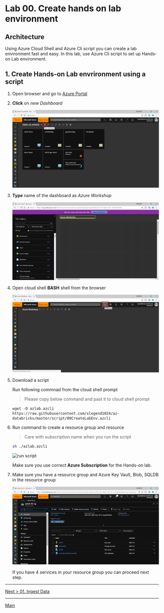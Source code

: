 # Lab 00. Create hands on lab environment

## Architecture

Using Azure Cloud Shell and Azure Cli script you can create a lab environment fast and easy. In this lab, use Azure Cli script to set up Hands-on Lab environment.

## 1. Create Hands-on Lab envrironment using a script

1. Open browser and go to [Azure Portal](https://portal.azure.com)

1. __Click__ on _new Dashboard_

    ![new dashboard](./images/00.01.png)

1. __Type__ name of the dashboard as _Azure Workshop_

    ![new dashboard](./images/00.02.png)

1. Open cloud shell __BASH__ shell from the browser

    ![cloudshell](./images/00.03.png)

1. Download a script

    Run following commnad from the cloud shell prompt

    > Please copy below command and past it to cloud shell prompt

    ```
    wget -O azlab.azcli https://raw.githubusercontent.com/xlegend1024/az-databricks/master/script/00CreateLabEnv.azcli
    ```

1. Run command to create a resource group and resource

    > Care with subscription name when you run the script

    ```bash
    sh ./azlab.azcli
    ```

    ![run script](./images/env01.01.png)

    Make sure you use correct __Azure Subscription__ for the Hands-on lab.

1. Make sure you have a resource group and Azure Key Vault, Blob, SQLDB in the resource group

    ![resources](./images/00.05.png)

    If you have 4 services in your resource group you can proceed next step.

---
[Next > 01. Ingest Data](https://github.com/xlegend1024/az-cloudscale-adv-analytics/blob/master/01Ingest.md)

---
[Main](https://github.com/xlegend1024/az-cloudscale-adv-analytics/blob/master/README.md)
